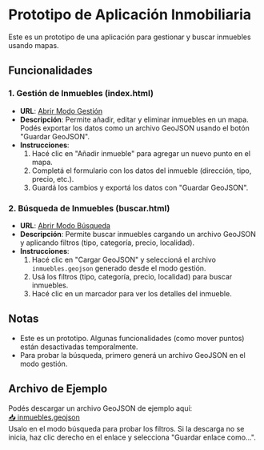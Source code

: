 # Prototipo de Aplicación Inmobiliaria

Este es un prototipo de una aplicación para gestionar y buscar inmuebles usando mapas.

## Funcionalidades

### 1. Gestión de Inmuebles (index.html)
- **URL**: [Abrir Modo Gestión](https://amschajari.github.io/app-inmobiliarias/index.html)
- **Descripción**: Permite añadir, editar y eliminar inmuebles en un mapa. Podés exportar los datos como un archivo GeoJSON usando el botón "Guardar GeoJSON".
- **Instrucciones**:
  1. Hacé clic en "Añadir inmueble" para agregar un nuevo punto en el mapa.
  2. Completá el formulario con los datos del inmueble (dirección, tipo, precio, etc.).
  3. Guardá los cambios y exportá los datos con "Guardar GeoJSON".

### 2. Búsqueda de Inmuebles (buscar.html)
- **URL**: [Abrir Modo Búsqueda](https://amschajari.github.io/app-inmobiliarias/buscar.html)
- **Descripción**: Permite buscar inmuebles cargando un archivo GeoJSON y aplicando filtros (tipo, categoría, precio, localidad).
- **Instrucciones**:
  1. Hacé clic en "Cargar GeoJSON" y seleccioná el archivo `inmuebles.geojson` generado desde el modo gestión.
  2. Usá los filtros (tipo, categoría, precio, localidad) para buscar inmuebles.
  3. Hacé clic en un marcador para ver los detalles del inmueble.

## Notas
- Este es un prototipo. Algunas funcionalidades (como mover puntos) están desactivadas temporalmente.
- Para probar la búsqueda, primero generá un archivo GeoJSON en el modo gestión.

## Archivo de Ejemplo
Podés descargar un archivo GeoJSON de ejemplo aquí:  
<a href="https://raw.githubusercontent.com/amschajari/app-inmobiliarias/main/inmuebles.geojson" download="inmuebles.geojson">📥 inmuebles.geojson</a>  
Usalo en el modo búsqueda para probar los filtros. Si la descarga no se inicia, haz clic derecho en el enlace y selecciona "Guardar enlace como...".
